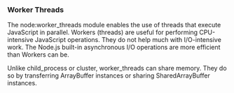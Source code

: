 ### Worker Threads

The node:worker_threads module enables the use of threads that execute JavaScript in parallel.
Workers (threads) are useful for performing CPU-intensive JavaScript operations. They do not help much with I/O-intensive work. 
The Node.js built-in asynchronous I/O operations are more efficient than Workers can be.

Unlike child_process or cluster, worker_threads can share memory. 
They do so by transferring ArrayBuffer instances or sharing SharedArrayBuffer instances.
